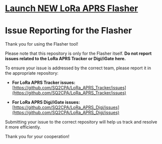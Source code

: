 <!-- # [Launch LoRa APRS Flasher](https://flasher.sq2cpa.pl/) -->

# [Launch NEW LoRa APRS Flasher](https://flasher.lora-aprs.pl/)

# Issue Reporting for the Flasher

Thank you for using the Flasher tool!

Please note that this repository is only for the Flasher itself. **Do not report issues related to the LoRa APRS Tracker or Digi/iGate here.**

To ensure your issue is addressed by the correct team, please report it in the appropriate repository:

-   **For LoRa APRS Tracker issues:**
    [https://github.com/SQ2CPA/LoRa_APRS_Tracker/issues](https://github.com/SQ2CPA/LoRa_APRS_Tracker/issues)

-   **For LoRa APRS Digi/iGate issues:**
    [https://github.com/SQ2CPA/LoRa_APRS_Digi/issues](https://github.com/SQ2CPA/LoRa_APRS_Digi/issues)

Submitting your issue to the correct repository will help us track and resolve it more efficiently.

Thank you for your cooperation!
